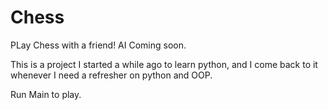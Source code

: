 # Chess
PLay Chess with a friend! AI Coming soon.

This is a project I started a while ago to learn python, and I come back to it whenever I need a refresher on python and OOP.

Run Main to play.
